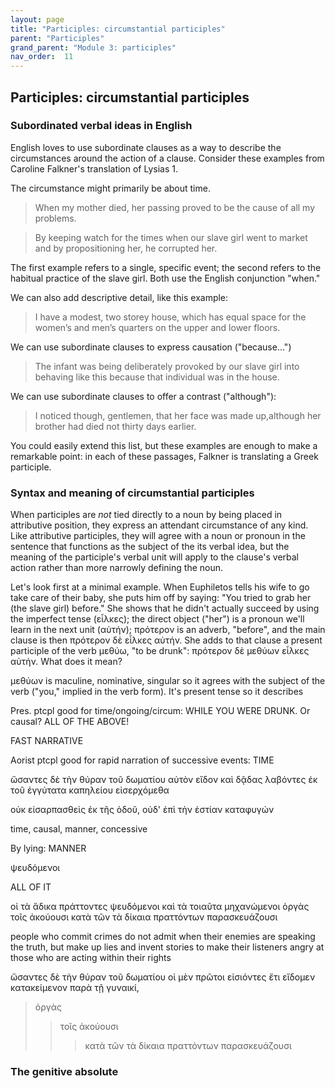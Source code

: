 ```yaml
---
layout: page
title: "Participles: circumstantial participles"
parent: "Participles"
grand_parent: "Module 3: participles"
nav_order:  11
---
```



## Participles: circumstantial participles

### Subordinated verbal ideas in English

English loves to use subordinate clauses as a way to describe the circumstances around the action of a clause.  Consider these examples from Caroline Falkner's translation of Lysias 1.

The circumstance might primarily be about time.

>When my mother died,  her passing proved to be the cause of all my problems.

> By keeping watch for the times when our slave girl went to market and by propositioning her, he corrupted her.

The first example refers to a single, specific event; the second refers to the habitual practice of the slave girl. Both use the English conjunction "when."


We can also add descriptive detail, like this example:

> I have a modest, two storey house, which has equal space for the women’s and men’s quarters on the upper and lower floors.

We can use subordinate clauses to express causation ("because...")

> The infant was being deliberately provoked by our slave girl into behaving like this because that individual was in the house.


We can use subordinate clauses to offer a contrast ("although"):

> I noticed though, gentlemen, that her face was made up,although her brother had died not thirty days earlier.

You could easily extend this list, but these examples are enough to make a remarkable point:  in each of these passages, Falkner is translating a Greek participle.


### Syntax and meaning of circumstantial participles

When participles are *not* tied directly to a noun by being placed in attributive position, they express an attendant circumstance of any kind.  Like attributive participles, they will agree with a noun or pronoun in the sentence that functions as the subject of the its verbal idea, but the meaning of the participle's verbal unit will apply to the clause's verbal action rather than more narrowly defining the noun.


Let's look first at a minimal example. When Euphiletos tells his wife to go take care of their baby, she puts him off by saying: "You tried to grab her (the slave girl) before."  She shows that he didn't actually succeed by using the imperfect tense (εἷλκες); the direct object ("her") is a pronoun we'll learn in the next unit (αὐτήν); πρότερον is an adverb, "before", and the main clause is then πρότερον δὲ  εἷλκες αὐτήν. She adds to that clause a present participle of the verb μεθύω, "to be drunk": πρότερον δὲ  μεθύων εἷλκες αὐτήν. What does it mean?

μεθύων is maculine, nominative, singular so it agrees with the subject of the verb ("you," implied in the verb form).  It's present tense so it describes



Pres. ptcpl good for time/ongoing/circum: WHILE YOU WERE DRUNK. Or causal? ALL OF THE ABOVE!


FAST NARRATIVE

Aorist ptcpl good for rapid narration of successive events: TIME

ὤσαντες δὲ τὴν θύραν τοῦ δωματίου αὐτὸν  εἴδον
καὶ δᾷδας λαβόντες ἐκ τοῦ ἐγγύτατα καπηλείου εἰσερχόμεθα



οὐκ εἰσαρπασθεὶς ἐκ τῆς ὁδοῦ, οὐδ' ἐπὶ τὴν ἑστίαν καταφυγών


time, causal, manner, concessive




By lying:  MANNER

ψευδόμενοι

ALL OF IT

οἱ τὰ ἄδικα πράττοντες ψευδόμενοι καὶ τὰ τοιαῦτα μηχανώμενοι ὀργὰς τοῖς ἀκούουσι κατὰ τῶν τὰ δίκαια πραττόντων παρασκευάζουσι

people who commit crimes do not admit when their enemies are speaking the truth, but make up lies and invent stories to make their listeners angry at those who are acting within their rights



ὤσαντες δὲ τὴν θύραν τοῦ δωματίου οἱ μὲν πρῶτοι εἰσιόντες ἔτι εἴδομεν  κατακείμενον παρὰ τῇ γυναικί,



> ὀργὰς 
>> τοῖς ἀκούουσι 
>>> κατὰ τῶν τὰ δίκαια πραττόντων 
> παρασκευάζουσι


### The genitive absolute